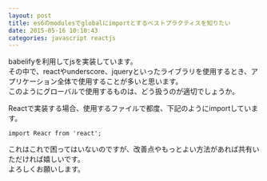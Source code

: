 ```yaml
---
layout: post
title: es6のmodulesでglobalにimportとするベストプラクティスを知りたい
date: 2015-05-16 10:10:43
categories: javascript reactjs
---
```

<!-- {% raw %} -->
<p>babelifyを利用してjsを実装しています。<br>
その中で、reactやunderscore、jqueryといったライブラリを使用するとき、アプリケーション全体で使用することが多いと思います。<br>
このようにグローバルで使用するものは、どう扱うのが適切でしょうか。</p>

<p>Reactで実装する場合、使用するファイルで都度、下記のようにimportしています。</p>

<pre><code>import Reacr from 'react';
</code></pre>

<p>これはこれで困ってはいないのですが、改善点やもっとよい方法があれば共有いただければ嬉しいです。<br>
よろしくお願いします。</p>
<!-- {% endraw %} -->
